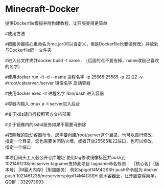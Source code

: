 # Minecraft-Docker
提供Dockerflie模板并附构建教程，让开服变得更简单


#使用方法

#把服务器核心重命名为mc.jar(可以自定义，但是Dockerfile也要做修改）并放到与Dockerfile同一文件夹

#进入此文件夹并docker build -t name . （后面的点不要去掉，name改自己喜欢的名字）

#使用docker run -it -d --name 进程名字 -p 25565:25565 -p 22:22 -v #/root/catserver:/server 镜像名字 启动容器

#使用docker exec -it 进程名字 /bin/bash 进入容器

#容器内输入 tmux a -t server进入后台

#关于k8s请自行按照官方文档部署

#关于镜像内的sshd服务如果不需要可删除

#按照我的启动容器命令，您需要创建/root/server这个目录，也可以自行修改，指定一个目录，您也需要关闭防火墙，或者开放25565和22端口，也可以修改，指定一个端口

本项目码头工人毂公开仓库地址
使用tag修改镜像标签并push到1021461238/mcserver:tagname支持此项目
tagname命名规则：
［核心名］［版本号］［M最大内存］［附加服务］
例如spigot14M4GSSH
push命令就为
docker push 1021461238/mcserver:spigot14M4GSSH
                                                                                溪木容器云，让开服变得简单，QQ群：332973993
